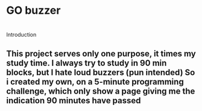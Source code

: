 # GO buzzer <h1>
Introduction <h2> 
This project serves only one purpose, it times my study time.
I always try to study in 90 min blocks, but I hate loud buzzers (pun intended)
So i created my own, on a 5-minute programming challenge, which only show a page
  giving me the indication 90 minutes have passed
